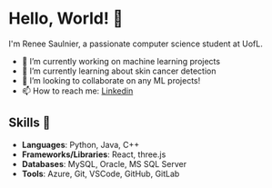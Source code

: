 # Hello, World! 👋

I'm Renee Saulnier, a passionate computer science student at UofL.

- 🔭 I’m currently working on machine learning projects
- 🌱 I’m currently learning about skin cancer detection
- 👯 I’m looking to collaborate on any ML projects!
- 📫 How to reach me: [Linkedin](https://www.linkedin.com/in/renee-saulnier-34304122b/)

## Skills 🚀

- **Languages**: Python, Java, C++
- **Frameworks/Libraries**: React, three.js
- **Databases**: MySQL, Oracle, MS SQL Server
- **Tools**: Azure, Git, VSCode, GitHub, GitLab



